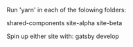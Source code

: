 Run 'yarn' in each of the folowing folders:

shared-components
site-alpha
site-beta

Spin up either site with:
gatsby develop

